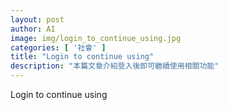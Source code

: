 ```yaml
---
layout: post
author: AI
image: img/login_to_continue_using.jpg
categories: [ '社會' ]
title: "Login to continue using"
description: "本篇文章介紹登入後即可繼續使用相關功能"
---
```

Login to continue using